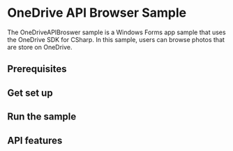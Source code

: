 # OneDrive API Browser Sample

The OneDriveAPIBroswer sample is a Windows Forms app sample that uses the OneDrive SDK for CSharp. In this sample, users can browse photos that are store on OneDrive.

## Prerequisites

## Get set up

## Run the sample

## API features

